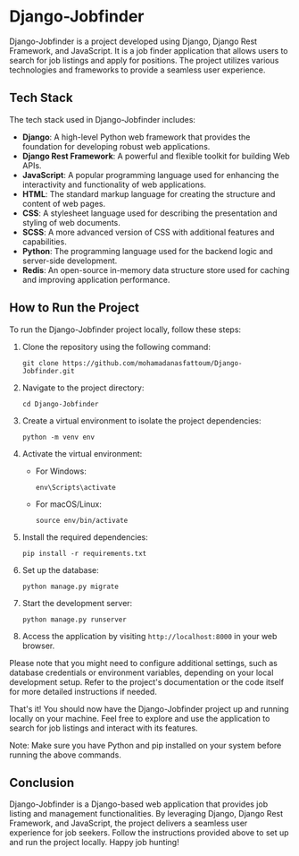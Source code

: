 # Django-Jobfinder

Django-Jobfinder is a project developed using Django, Django Rest Framework, and JavaScript. It is a job finder application that allows users to search for job listings and apply for positions. The project utilizes various technologies and frameworks to provide a seamless user experience.

## Tech Stack

The tech stack used in Django-Jobfinder includes:

- **Django**: A high-level Python web framework that provides the foundation for developing robust web applications.
- **Django Rest Framework**: A powerful and flexible toolkit for building Web APIs.
- **JavaScript**: A popular programming language used for enhancing the interactivity and functionality of web applications.
- **HTML**: The standard markup language for creating the structure and content of web pages.
- **CSS**: A stylesheet language used for describing the presentation and styling of web documents.
- **SCSS**: A more advanced version of CSS with additional features and capabilities.
- **Python**: The programming language used for the backend logic and server-side development.
- **Redis**: An open-source in-memory data structure store used for caching and improving application performance.

## How to Run the Project

To run the Django-Jobfinder project locally, follow these steps:

1. Clone the repository using the following command:

   ````shell
   git clone https://github.com/mohamadanasfattoum/Django-Jobfinder.git
2. Navigate to the project directory:

   ````shell
   cd Django-Jobfinder
3. Create a virtual environment to isolate the project dependencies:

   ````shell
   python -m venv env
4. Activate the virtual environment:

   - For Windows:

     ```shell
     env\Scripts\activate
   - For macOS/Linux:

     ```shell
     source env/bin/activate
5. Install the required dependencies:

   ````shell
   pip install -r requirements.txt
6. Set up the database:

   ````shell
   python manage.py migrate
7. Start the development server:

   ````shell
   python manage.py runserver
8. Access the application by visiting `http://localhost:8000` in your web browser.

Please note that you might need to configure additional settings, such as database credentials or environment variables, depending on your local development setup. Refer to the project's documentation or the code itself for more detailed instructions if needed.

That's it! You should now have the Django-Jobfinder project up and running locally on your machine. Feel free to explore and use the application to search for job listings and interact with its features.

Note: Make sure you have Python and pip installed on your system before running the above commands.

## Conclusion

Django-Jobfinder is a Django-based web application that provides job listing and management functionalities. By leveraging Django, Django Rest Framework, and JavaScript, the project delivers a seamless user experience for job seekers. Follow the instructions provided above to set up and run the project locally. Happy job hunting!
